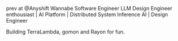 
prev at @Anyshift
Wannabe Software Engineer LLM Design Engineer enthousiast | AI Platform | Distributed System Inference AI | Design Engineer 

Building TerraLambda, gomon and Rayon for fun. 
